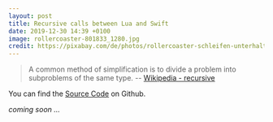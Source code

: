 ```yaml
---
layout: post
title: Recursive calls between Lua and Swift
date: 2019-12-30 14:39 +0100
image: rollercoaster-801833_1280.jpg
credit: https://pixabay.com/de/photos/rollercoaster-schleifen-unterhaltung-801833
---
```



> A common method of simplification is to divide a problem into subproblems of the same type. -- [Wikipedia - recursive](https://en.wikipedia.org/wiki/Recursion#In_computer_science)

You can find the [Source Code](https://github.com/choas/LuaSwift/tree/master/LuaSwiftRecursiveSwiftLua) on Github.

_coming soon ..._
